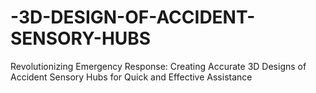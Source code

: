 # -3D-DESIGN-OF-ACCIDENT-SENSORY-HUBS
Revolutionizing Emergency Response: Creating Accurate 3D Designs of Accident Sensory Hubs for Quick and Effective Assistance
